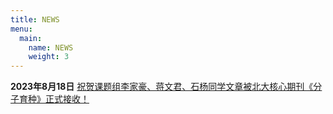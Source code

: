 ```yaml
---
title: NEWS
menu:
  main:
    name: NEWS
    weight: 3
---
```


**2023年8月18日** [祝贺课题组李家豪、蒋文君、石杨同学文章被北大核心期刊《分子育种》正式接收！](https://www.huangjin-lab.cn/posts/20230818/)